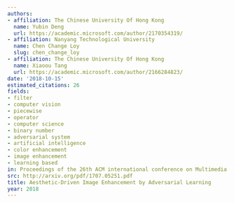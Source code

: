 ```yaml
---
authors:
- affiliation: The Chinese University Of Hong Kong
  name: Yubin Deng
  url: https://academic.microsoft.com/author/2170354319/
- affiliation: Nanyang Technological University
  name: Chen Change Loy
  slug: chen_change_loy
- affiliation: The Chinese University Of Hong Kong
  name: Xiaoou Tang
  url: https://academic.microsoft.com/author/2166284823/
date: '2018-10-15'
estimated_citations: 26
fields:
- filter
- computer vision
- piecewise
- operator
- computer science
- binary number
- adversarial system
- artificial intelligence
- color enhancement
- image enhancement
- learning based
in: Proceedings of the 26th ACM international conference on Multimedia
src: http://arxiv.org/pdf/1707.05251.pdf
title: Aesthetic-Driven Image Enhancement by Adversarial Learning
year: 2018
---
```


